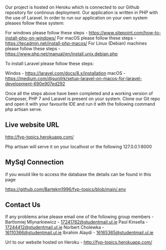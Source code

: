 Our project is hosted on Heroku which is connected to our Github repository for continous deployment. Our application is written in PHP with the use of Laravel. 
In order to run our application on your own system pleases follow these system:

For windows please follow these steps - https://www.sitepoint.com/how-to-install-php-on-windows/
For macOS please follow these steps - https://tecadmin.net/install-php-macos/
For Linux (Debian) machines please follow these steps - https://www.php.net/manual/en/install.unix.debian.php

To install Laravel please follow these steps: 

Windos - https://laravel.com/docs/8.x/installation
macOS - https://medium.com/@sunilrk/setup-laravel-on-macos-for-laravel-development-690e907ed292

Once all the steps above have been completed and a working version of Composer, PHP 7 and Laravel is present on your system. Clone our Git repo and open it with your favourite IDE and run it with the following command php artisan serve.
## Live website URL
http://fyp-topics.herokuapp.com/

Php artisan will serve it on your localhost or the following 127.0.0.1:8000
## MySql Connection
if you would like to access the database the details can be found in this page

https://github.com/Bartekm1996/fyp-topics/blob/main/.env

## Contact Us
If any problems arise please email one of the following group members - 
Bartlomiej Mlynarkiewicz - 17241782@studentmail.ul.ie
Paul Kinsella - 17244412@studentmail.ul.ie
Norbert Cholewka - 16110366@studentmail.ul.ie
Ibrahim Alaydi - 16165365@studentmail.ul.ie

Url to our website hosted on Heroku - http://fyp-topics.herokuapp.com/

